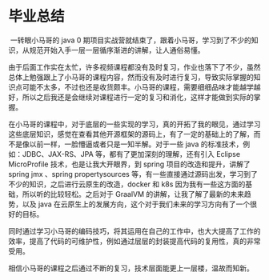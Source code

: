 # 毕业总结

​		一转眼小马哥的 java 0 期项目实战营就结束了，跟着小马哥，学习到了不少的知识，从规范开始入手一层一层循序渐进的讲解，让人通俗易懂。

​		由于后面工作实在太忙，许多视频课程都没有及时复习，作业也落下了不少，虽然总体上勉强跟上了小马哥的课程内容，然而没有及时进行复习，导致实际掌握的知识点可能不太多，不过也还是收货颇丰。小马哥的课程，需要细细品味才能越学越好，所以之后我还是会继续对课程进行一定的复习和消化，这样才能做到实际的掌握。

​		在小马哥的课程中，对于底层的一些实现的学习，真的开拓了我的眼见，通过学习这些底层知识，感觉在查看其他开源框架的源码上，有了一定的基础上的了解，而不是像以前一样，一脸懵逼或者只是一知半解。对于一些 java 的标准技术，例如：JDBC、JAX-RS、JPA 等，都有了更加深刻的理解，还有引入 Eclipse MicroProfile 技术，也是让我大开眼界，到 spring 项目的改造和提升，讲解了 spring jmx 、spring propertysources 等，有一些直接通过源码出发，学习到了不少的知识，之后进行云原生的改造，docker 和 k8s 因为我有一些这方面的基础，所以听的比较轻松。之后对于 GraalVM 的讲解，让我了解了最新的未来趋势，以及 java 在云原生上的发展方向，这个对于我们未来的学习方向有了一个很好的目标。

​		同时通过学习小马哥的编码技巧，将其运用在自己的工作中，也大大提高了工作的效率，提高了代码的可维护性，例如通过层层的封装提高代码的复用性，真的非常受用。

​		相信小马哥的课程之后通过不断的复习，技术层面能更上一层楼，温故而知新。